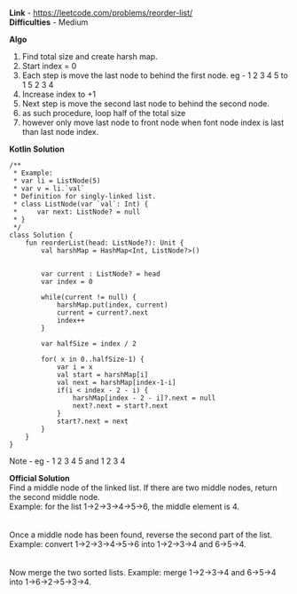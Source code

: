 **Link** - https://leetcode.com/problems/reorder-list/ <br>
**Difficulties** - Medium <br>

**Algo** <br>
1. Find total size and create harsh map.
2. Start index = 0
3. Each step is move the last node to behind the first node. eg -  1 2 3 4 5 to 1 5 2 3 4
4. Increase index to +1
5. Next step is move the second last node to behind the second node.
6. as such procedure, loop half of the total size
7. however only move last node to front node when font node index is last than last node index.

**Kotlin Solution** <br>
```
/**
 * Example:
 * var li = ListNode(5)
 * var v = li.`val`
 * Definition for singly-linked list.
 * class ListNode(var `val`: Int) {
 *     var next: ListNode? = null
 * }
 */
class Solution {
    fun reorderList(head: ListNode?): Unit {
        val harshMap = HashMap<Int, ListNode?>()
        
        
        var current : ListNode? = head
        var index = 0
        
        while(current != null) {
            harshMap.put(index, current)
            current = current?.next
            index++
        }
        
        var halfSize = index / 2
        
        for( x in 0..halfSize-1) {
            var i = x
            val start = harshMap[i]
            val next = harshMap[index-1-i]
            if(i < index - 2 - i) {
                harshMap[index - 2 - i]?.next = null
                next?.next = start?.next
            }
            start?.next = next  
        }
    }
}
```

Note - eg - 1 2 3 4 5 and 1 2 3 4

**Official Solution** <br>
Find a middle node of the linked list. If there are two middle nodes, return the second middle node. <br> Example: for the list 1->2->3->4->5->6, the middle element is 4.<br><br>
<br>
Once a middle node has been found, reverse the second part of the list. Example: convert 1->2->3->4->5->6 into 1->2->3->4 and 6->5->4. <br><br>
<br>
Now merge the two sorted lists. Example: merge 1->2->3->4 and 6->5->4 into 1->6->2->5->3->4. <br><br>